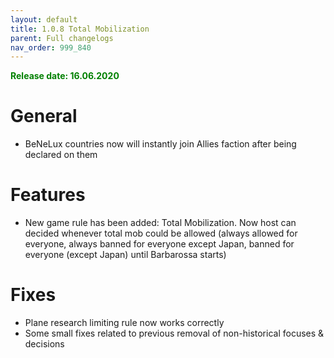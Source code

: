 ```yaml
---
layout: default
title: 1.0.8 Total Mobilization
parent: Full changelogs
nav_order: 999_840
---
```


<p style="color: green; font-weight: bold">Release date: 16.06.2020</p>

# General
* BeNeLux countries now will instantly join Allies faction after being declared on them

# Features
* New game rule has been added: Total Mobilization. Now host can decided whenever total mob could be allowed (always allowed for everyone, always banned for everyone except Japan, banned for everyone (except Japan) until Barbarossa starts)

# Fixes
* Plane research limiting rule now works correctly
* Some small fixes related to previous removal of non-historical focuses & decisions